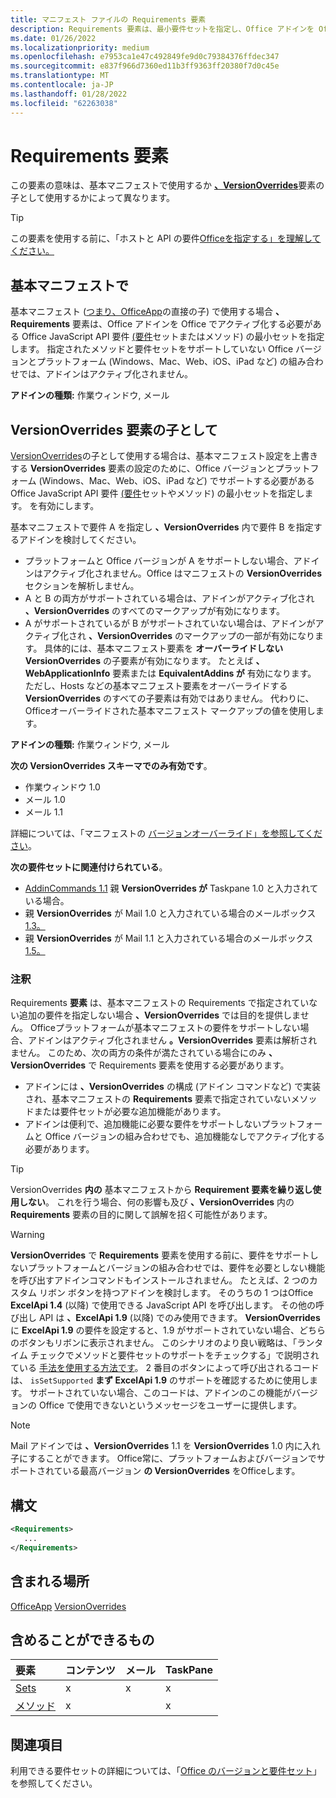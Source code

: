 ```yaml
---
title: マニフェスト ファイルの Requirements 要素
description: Requirements 要素は、最小要件セットを指定し、Office アドインを Office によってアクティブ化するか、基本マニフェスト設定を上書きする必要があるメソッドを指定します。
ms.date: 01/26/2022
ms.localizationpriority: medium
ms.openlocfilehash: e7953ca1e47c492849fe9d0c79384376ffdec347
ms.sourcegitcommit: e837f966d7360ed11b3ff9363ff20380f7d0c45e
ms.translationtype: MT
ms.contentlocale: ja-JP
ms.lasthandoff: 01/28/2022
ms.locfileid: "62263038"
---
```

# <a name="requirements-element"></a>Requirements 要素

この要素の意味は、基本マニフェストで使用するか [**、VersionOverrides**](#as-a-child-of-a-versionoverrides-element)要素の子として使用するかによって異なります。 [](#in-the-base-manifest)

> [!TIP]
> この要素を使用する前に、「ホストと API の要件[Officeを指定する」を理解してください。](../../develop/specify-office-hosts-and-api-requirements.md)

## <a name="in-the-base-manifest"></a>基本マニフェストで

基本マニフェスト ([つまり、OfficeApp](officeapp.md)の直接の子) で使用する場合 **、Requirements** 要素は、Office アドインを Office でアクティブ化する必要がある Office JavaScript API 要件 [(要件](../../develop/office-versions-and-requirement-sets.md#specify-office-applications-and-requirement-sets)セットまたはメソッド) の最小セットを指定します。 指定されたメソッドと要件セットをサポートしていない Office バージョンとプラットフォーム (Windows、Mac、Web、iOS、iPad など) の組み合わせでは、アドインはアクティブ化されません。

**アドインの種類:** 作業ウィンドウ, メール

## <a name="as-a-child-of-a-versionoverrides-element"></a>VersionOverrides 要素の子として

[VersionOverrides](versionoverrides.md)の子として使用する場合は、基本マニフェスト設定を上書きする **VersionOverrides** 要素の設定のために、Office バージョンとプラットフォーム (Windows、Mac、Web、iOS、iPad など) でサポートする必要がある Office JavaScript API 要件 [(要件](../../develop/office-versions-and-requirement-sets.md#specify-office-applications-and-requirement-sets)セットやメソッド) の最小セットを指定します。  を有効にします。

基本マニフェストで要件 A を指定し **、VersionOverrides** 内で要件 B を指定するアドインを検討してください。 

- プラットフォームと Office バージョンが A をサポートしない場合、アドインはアクティブ化されません。Office はマニフェストの **VersionOverrides** セクションを解析しません。 
- A と B の両方がサポートされている場合は、アドインがアクティブ化され **、VersionOverrides** のすべてのマークアップが有効になります。 
- A がサポートされているが B がサポートされていない場合は、アドインがアクティブ化され **、VersionOverrides** のマークアップの一部が有効になります。 具体的には、基本マニフェスト要素を **オーバーライドしない VersionOverrides** の子要素が有効になります。 たとえば **、WebApplicationInfo** 要素または **EquivalentAddins が** 有効になります。 ただし、Hosts などの基本マニフェスト要素をオーバーライドする **VersionOverrides** のすべての子要素は有効ではありません。 代わりに、Officeオーバーライドされた基本マニフェスト マークアップの値を使用します。 

**アドインの種類:** 作業ウィンドウ, メール

**次の VersionOverrides スキーマでのみ有効です**。

- 作業ウィンドウ 1.0
- メール 1.0
- メール 1.1

詳細については、「マニフェストの [バージョンオーバーライド」を参照してください](../../develop/add-in-manifests.md#version-overrides-in-the-manifest)。

**次の要件セットに関連付けられている**。

- [AddinCommands 1.1](../requirement-sets/add-in-commands-requirement-sets.md) 親 **VersionOverrides が** Taskpane 1.0 と入力されている場合。
- 親 **VersionOverrides** が Mail 1.0 と入力されている場合のメールボックス [1.3。](../../reference/objectmodel/requirement-set-1.3/outlook-requirement-set-1.3.md)
- 親 **VersionOverrides** が Mail 1.1 と入力されている場合のメールボックス [1.5。](../../reference/objectmodel/requirement-set-1.5/outlook-requirement-set-1.5.md)

### <a name="remarks"></a>注釈

Requirements **要素** は、基本マニフェストの Requirements で指定されていない追加の要件を指定しない場合 **、VersionOverrides** では目的を提供しません。  Officeプラットフォームが基本マニフェストの要件をサポートしない場合、アドインはアクティブ化されません **。VersionOverrides** 要素は解析されません。 このため、次の両方の条件が満たされている場合にのみ **、VersionOverrides** で Requirements 要素を使用する必要があります。

- アドインには **、VersionOverrides** の構成 (アドイン コマンドなど) で実装され、基本マニフェストの **Requirements** 要素で指定されていないメソッドまたは要件セットが必要な追加機能があります。
- アドインは便利で、追加機能に必要な要件をサポートしないプラットフォームと Office バージョンの組み合わせでも、追加機能なしでアクティブ化する必要があります。

> [!TIP]
> VersionOverrides **内の** 基本マニフェストから **Requirement 要素を繰り返し使用しない**。 これを行う場合、何の影響も及び **、VersionOverrides** 内の **Requirements** 要素の目的に関して誤解を招く可能性があります。

> [!WARNING]
> **VersionOverrides** で **Requirements** 要素を使用する前に、要件をサポートしないプラットフォームとバージョンの組み合わせでは、要件を必要としない機能を呼び出すアドインコマンドもインストールされません。 たとえば、2 つのカスタム リボン ボタンを持つアドインを検討します。 そのうちの 1 つはOffice **ExcelApi 1.4** (以降) で使用できる JavaScript API を呼び出します。 その他の呼び出し API は **、ExcelApi 1.9** (以降) でのみ使用できます。 **VersionOverrides** に **ExcelApi 1.9** の要件を設定すると、1.9 がサポートされていない場合、どちらのボタンもリボンに表示されません。 このシナリオのより良い戦略は、「ランタイム チェックでメソッドと要件セットのサポートをチェックする」で説明されている [手法を使用する方法です](../../develop/specify-office-hosts-and-api-requirements.md#runtime-checks-for-method-and-requirement-set-support)。 2 番目のボタンによって呼び出されるコードは、 `isSetSupported` **まず ExcelApi 1.9** のサポートを確認するために使用します。 サポートされていない場合、このコードは、アドインのこの機能がバージョンの Office で使用できないというメッセージをユーザーに提供します。 

> [!NOTE]
> Mail アドインでは **、VersionOverrides** 1.1 を **VersionOverrides** 1.0 内に入れ子にすることができます。 Office常に、プラットフォームおよびバージョンでサポートされている最高バージョン **の VersionOverrides** をOfficeします。

## <a name="syntax"></a>構文

```XML
<Requirements>
   ...
</Requirements>
```

## <a name="contained-in"></a>含まれる場所

[OfficeApp](officeapp.md) 
[VersionOverrides](versionoverrides.md)

## <a name="can-contain"></a>含めることができるもの

|要素|コンテンツ|メール|TaskPane|
|:-----|:-----|:-----|:-----|
|[Sets](sets.md)|x|x|x|
|[メソッド](methods.md)|x||x|

## <a name="see-also"></a>関連項目

利用できる要件セットの詳細については、「[Office のバージョンと要件セット](../../develop/office-versions-and-requirement-sets.md)」を参照してください。
